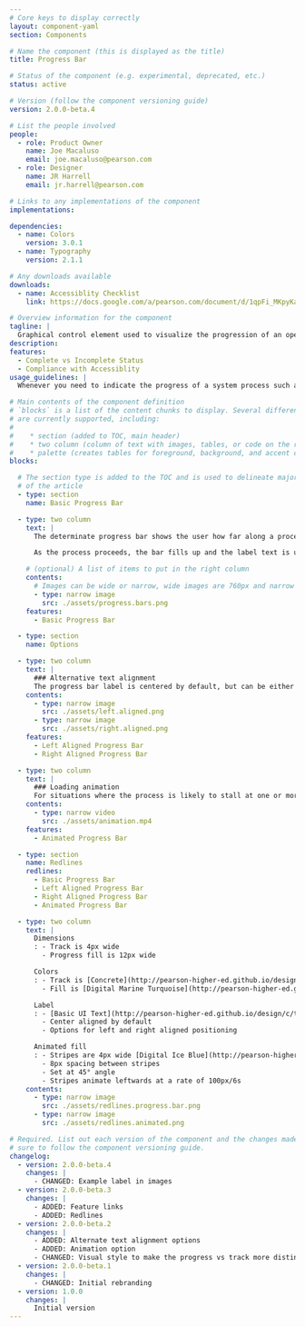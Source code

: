 ```yaml
---
# Core keys to display correctly
layout: component-yaml
section: Components

# Name the component (this is displayed as the title)
title: Progress Bar

# Status of the component (e.g. experimental, deprecated, etc.)
status: active

# Version (follow the component versioning guide)
version: 2.0.0-beta.4

# List the people involved
people:
  - role: Product Owner
    name: Joe Macaluso
    email: joe.macaluso@pearson.com
  - role: Designer
    name: JR Harrell
    email: jr.harrell@pearson.com

# Links to any implementations of the component
implementations:

dependencies:
  - name: Colors
    version: 3.0.1
  - name: Typography
    version: 2.1.1

# Any downloads available
downloads:
  - name: Accessiblity Checklist
    link: https://docs.google.com/a/pearson.com/document/d/1qpFi_MKpyKa8oqrQCfQnIxjQKNrZ5KRnpaZn2oNhf20/edit?usp=sharing

# Overview information for the component
tagline: |
  Graphical control element used to visualize the progression of an operation such as course copy, course setup, or assignment creation.
description:
features:
  - Complete vs Incomplete Status
  - Compliance with Accessiblity
usage_guidelines: |
  Whenever you need to indicate the progress of a system process such as uploading a file, copying a course, etc. use the Progress Bar to provide feedback to the user. This component should generally not be used to present a static "progress", prefer instead a single bar chart or similar design.

# Main contents of the component definition
# `blocks` is a list of the content chunks to display. Several different types
# are currently supported, including:
#
#    * section (added to TOC, main header)
#    * two column (column of text with images, tables, or code on the right)
#    * palette (creates tables for foreground, background, and accent colors)
blocks:

  # The section type is added to the TOC and is used to delineate major chunks
  # of the article
  - type: section
    name: Basic Progress Bar

  - type: two column
    text: |
      The determinate progress bar shows the user how far along a process with a known start and end point has progressed. For processes with an unknown end point, use the [Loading Indicator](/design/c/loading-indicator) instead.

      As the process proceeds, the bar fills up and the label text is updated. The formatting of the label should be contextual. For example, if you are measuring time, the label might read "5 Minutes Remaining."

    # (optional) A list of items to put in the right column
    contents:
      # Images can be wide or narrow, wide images are 760px and narrow are 370px
      - type: narrow image
        src: ./assets/progress.bars.png
    features:
      - Basic Progress Bar

  - type: section
    name: Options

  - type: two column
    text: |
      ### Alternative text alignment
      The progress bar label is centered by default, but can be either left or right aligned if needed.
    contents:
      - type: narrow image
        src: ./assets/left.aligned.png
      - type: narrow image
        src: ./assets/right.aligned.png
    features:
      - Left Aligned Progress Bar
      - Right Aligned Progress Bar

  - type: two column
    text: |
      ### Loading animation
      For situations where the process is likely to stall at one or more points for more than a second or two, an animation can be used to indicate that the system is still functioning.
    contents:
      - type: narrow video
        src: ./assets/animation.mp4
    features:
      - Animated Progress Bar

  - type: section
    name: Redlines
    redlines:
      - Basic Progress Bar
      - Left Aligned Progress Bar
      - Right Aligned Progress Bar
      - Animated Progress Bar

  - type: two column
    text: |
      Dimensions
      : - Track is 4px wide
        - Progress fill is 12px wide

      Colors
      : - Track is [Concrete](http://pearson-higher-ed.github.io/design/c/colors/v3.0.1/#colors--concrete)
        - Fill is [Digital Marine Turquoise](http://pearson-higher-ed.github.io/design/c/colors/v3.0.1/#colors--digital-marine-turquoise)

      Label
      : - [Basic UI Text](http://pearson-higher-ed.github.io/design/c/typography/v2.1.1/#typography--basic-ui-text) in [Charcoal](http://pearson-higher-ed.github.io/design/c/colors/v3.0.1/#colors--charcoal)
        - Center aligned by default
        - Options for left and right aligned positioning

      Animated fill
      : - Stripes are 4px wide [Digital Ice Blue](http://pearson-higher-ed.github.io/design/c/colors/v3.0.1/#colors--digital-ice-blue)
        - 8px spacing between stripes
        - Set at 45° angle
        - Stripes animate leftwards at a rate of 100px/6s
    contents:
      - type: narrow image
        src: ./assets/redlines.progress.bar.png
      - type: narrow image
        src: ./assets/redlines.animated.png

# Required. List out each version of the component and the changes made. Make
# sure to follow the component versioning guide.
changelog:
  - version: 2.0.0-beta.4
    changes: |
      - CHANGED: Example label in images
  - version: 2.0.0-beta.3
    changes: |
      - ADDED: Feature links
      - ADDED: Redlines
  - version: 2.0.0-beta.2
    changes: |
      - ADDED: Alternate text alignment options
      - ADDED: Animation option
      - CHANGED: Visual style to make the progress vs track more distinct
  - version: 2.0.0-beta.1
    changes: |
      - CHANGED: Initial rebranding
  - version: 1.0.0
    changes: |
      Initial version
---
```

